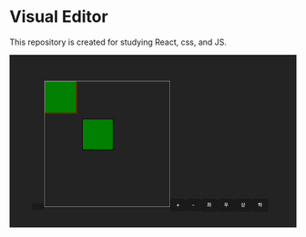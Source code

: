 # Visual Editor
This repository is created for studying React, css, and JS.

![](./readme/Apr-28-2024%2013-21-29.gif)